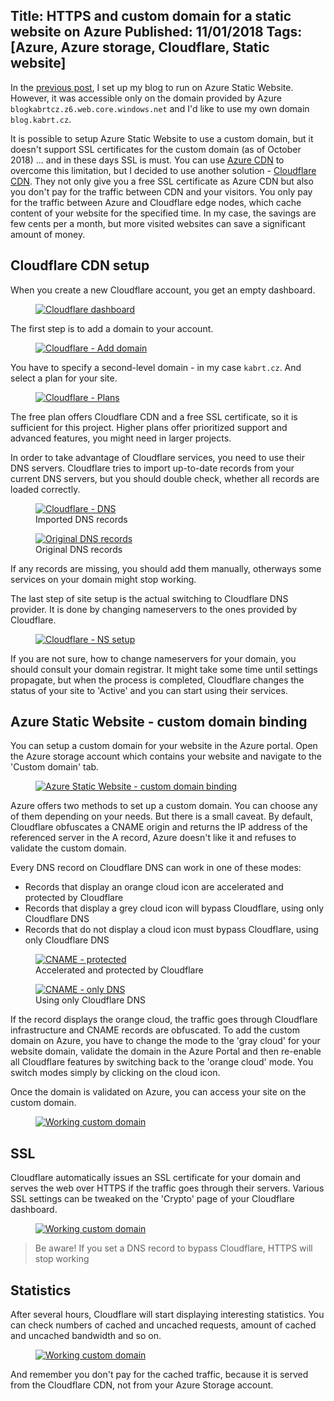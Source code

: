 Title: HTTPS and custom domain for a static website on Azure
Published: 11/01/2018
Tags: [Azure, Azure storage, Cloudflare, Static website]
---

In the [previous post](http://localhost:5080/posts/2018-10-hosting-static-website-on-azure), I set up my blog to run on Azure Static Website. However, it was accessible only on the domain provided by Azure `blogkabrtcz.z6.web.core.windows.net` and I'd like to use my own domain `blog.kabrt.cz`.

It is possible to setup Azure Static Website to use a custom domain, but it doesn't support SSL certificates for the custom domain (as of October 2018) ... and in these days SSL is must. You can use [Azure CDN](https://azure.microsoft.com/en-us/services/cdn) to overcome this limitation, but I decided to use another solution - [Cloudflare CDN](https://www.cloudflare.com/). They not only give you a free SSL certificate as Azure CDN but also you don't pay for the traffic between CDN and your visitors. You only pay for the traffic between Azure and Cloudflare edge nodes, which cache content of your website for the specified time. In my case, the savings are few cents per a month, but more visited websites can save a significant amount of money.

## Cloudflare CDN setup

When you create a new Cloudflare account, you get an empty dashboard. 

<figure class="figure w-100 text-center">
    <a href="/content/2018-10-custom-domain-https-for-static-website/01-dashboard.png" data-toggle="lightbox" data-gallery="2018-11-01-post">
        <img src="/content/2018-10-custom-domain-https-for-static-website/01-dashboard_t.png" class="figure-img img-fluid" alt="Cloudflare dashboard">
    </a>
</figure>

The first step is to add a domain to your account.

<figure class="figure w-100 text-center">
    <a href="/content/2018-10-custom-domain-https-for-static-website/02-add-domain.png" data-toggle="lightbox" data-gallery="2018-11-01-post">
        <img src="/content/2018-10-custom-domain-https-for-static-website/02-add-domain_t.png" class="figure-img img-fluid" alt="Cloudflare - Add domain">
    </a>
</figure>

You have to specify a second-level domain - in my case `kabrt.cz`. And select a plan for your site.

<figure class="figure w-100 text-center">
    <a href="/content/2018-10-custom-domain-https-for-static-website/03-plan.png" data-toggle="lightbox" data-gallery="2018-11-01-post">
        <img src="/content/2018-10-custom-domain-https-for-static-website/03-plan_t.png" class="figure-img img-fluid" alt="Cloudflare - Plans">
    </a>
</figure>

The free plan offers Cloudflare CDN and a free SSL certificate, so it is sufficient for this project. Higher plans offer prioritized support and advanced features, you might need in larger projects.

In order to take advantage of Cloudflare services, you need to use their DNS servers. Cloudflare tries to import up-to-date records from your current DNS servers, but you should double check, whether all records are loaded correctly.

<figure class="figure w-100 text-center">
    <a href="/content/2018-10-custom-domain-https-for-static-website/04-dns.png" data-toggle="lightbox" data-gallery="2018-11-01-post">
        <img src="/content/2018-10-custom-domain-https-for-static-website/04-dns_t.png" class="figure-img img-fluid" alt="Cloudflare - DNS">
    </a>
    <figcaption class="figure-caption text-center">Imported DNS records</figcaption>
</figure>

<figure class="figure w-100 text-center">
    <a href="/content/2018-10-custom-domain-https-for-static-website/05-dns-orig.png" data-toggle="lightbox" data-gallery="2018-11-01-post">
        <img src="/content/2018-10-custom-domain-https-for-static-website/05-dns-orig_t.png" class="figure-img img-fluid" alt="Original DNS records">
    </a>
    <figcaption class="figure-caption text-center">Original DNS records</figcaption>
</figure>

If any records are missing, you should add them manually, otherways some services on your domain might stop working.

The last step of site setup is the actual switching to Cloudflare DNS provider. It is done by changing nameservers to the ones provided by Cloudflare.

<figure class="figure w-100 text-center">
    <a href="/content/2018-10-custom-domain-https-for-static-website/06-ns.png" data-toggle="lightbox" data-gallery="2018-11-01-post">
        <img src="/content/2018-10-custom-domain-https-for-static-website/06-ns_t.png" class="figure-img img-fluid" alt="Cloudflare - NS setup">
    </a>
</figure>

If you are not sure, how to change nameservers for your domain, you should consult your domain registrar. It might take some time until settings propagate, but when the process is completed, Cloudflare changes the status of your site to 'Active' and you can start using their services.

## Azure Static Website - custom domain binding

You can setup a custom domain for your website in the Azure portal. Open the Azure storage account which contains your website and navigate to the 'Custom domain' tab.

<figure class="figure w-100 text-center">
    <a href="/content/2018-10-custom-domain-https-for-static-website/07-custom-domain.png" data-toggle="lightbox" data-gallery="2018-11-01-post">
        <img src="/content/2018-10-custom-domain-https-for-static-website/07-custom-domain_t.png" class="figure-img img-fluid" alt="Azure Static Website - custom domain binding">
    </a>
</figure>

Azure offers two methods to set up a custom domain. You can choose any of them depending on your needs. But there is a small caveat. By default, Cloudflare obfuscates a CNAME origin and returns the IP address of the referenced server in the A record, Azure doesn't like it and refuses to validate the custom domain.

Every DNS record on Cloudflare DNS can work in one of these modes:

* Records that display an orange cloud icon are accelerated and protected by Cloudflare
* Records that display a grey cloud icon will bypass Cloudflare, using only Cloudflare DNS
* Records that do not display a cloud icon must bypass Cloudflare, using only Cloudflare DNS

<p></p>

<figure class="figure w-100 text-center">
    <a href="/content/2018-10-custom-domain-https-for-static-website/cname-orange.png" data-toggle="lightbox" data-gallery="2018-11-01-post">
        <img src="/content/2018-10-custom-domain-https-for-static-website/cname-orange.png" class="figure-img img-fluid" alt="CNAME - protected">
    </a>
    <figcaption class="figure-caption text-center">Accelerated and protected by Cloudflare</figcaption>
</figure>

<figure class="figure w-100 text-center">
    <a href="/content/2018-10-custom-domain-https-for-static-website/cname-gray.png" data-toggle="lightbox" data-gallery="2018-11-01-post">
        <img src="/content/2018-10-custom-domain-https-for-static-website/cname-gray.png" class="figure-img img-fluid" alt="CNAME - only DNS">
    </a>
    <figcaption class="figure-caption text-center">Using only Cloudflare DNS</figcaption>
</figure>

If the record displays the orange cloud, the traffic goes through Cloudflare infrastructure and CNAME records are obfuscated. To add the custom domain on Azure, you have to change the mode to the 'gray cloud' for your website domain, validate the domain in the Azure Portal and then re-enable all Cloudflare features by switching back to the 'orange cloud' mode. You switch modes simply by clicking on the cloud icon. 

Once the domain is validated on Azure, you can access your site on the custom domain.

<figure class="figure w-100 text-center">
    <a href="/content/2018-10-custom-domain-https-for-static-website/08-working-domain.png" data-toggle="lightbox" data-gallery="2018-11-01-post">
        <img src="/content/2018-10-custom-domain-https-for-static-website/08-working-domain_t.png" class="figure-img img-fluid" alt="Working custom domain">
    </a>
</figure>

## SSL

Cloudflare automatically issues an SSL certificate for your domain and serves the web over HTTPS if the traffic goes through their servers. Various SSL settings can be tweaked on the 'Crypto' page of your Cloudflare dashboard.

<figure class="figure w-100 text-center">
    <a href="/content/2018-10-custom-domain-https-for-static-website/09-crypto.png" data-toggle="lightbox" data-gallery="2018-11-01-post">
        <img src="/content/2018-10-custom-domain-https-for-static-website/09-crypto_t.png" class="figure-img img-fluid" alt="Working custom domain">
    </a>
</figure>


> Be aware! If you set a DNS record to bypass Cloudflare, HTTPS will stop working

## Statistics

After several hours, Cloudflare will start displaying interesting statistics. You can check numbers of cached and uncached requests, amount of cached and uncached bandwidth and so on. 

<figure class="figure w-100 text-center">
    <a href="/content/2018-10-custom-domain-https-for-static-website/10-analytics.png" data-toggle="lightbox" data-gallery="2018-11-01-post">
        <img src="/content/2018-10-custom-domain-https-for-static-website/10-analytics_t.png" class="figure-img img-fluid" alt="Working custom domain">
    </a>
</figure>

And remember you don't pay for the cached traffic, because it is served from the Cloudflare CDN, not from your Azure Storage account.